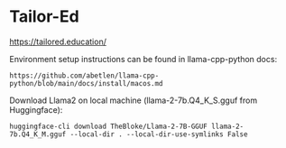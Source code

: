 # Tailor-Ed
https://tailored.education/

Environment setup instructions can be found in llama-cpp-python docs:
```
https://github.com/abetlen/llama-cpp-python/blob/main/docs/install/macos.md
```

<!-- Create conda environment
```
conda create --name env
```

Activate venv
```
conda activate env
``` -->

<!-- Install requirements -->
<!-- pip install package_name -->
<!-- pip install --upgrade --quiet  -->
<!-- ```
pip install -r requirements.txt
``` -->

Download Llama2 on local machine (llama-2-7b.Q4_K_S.gguf from Huggingface):
```
huggingface-cli download TheBloke/Llama-2-7B-GGUF llama-2-7b.Q4_K_M.gguf --local-dir . --local-dir-use-symlinks False
```